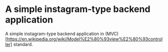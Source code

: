 # A simple instagram-type backend application

A simple instagram-type backend application in (MVC)[https://en.wikipedia.org/wiki/Model%E2%80%93view%E2%80%93controller] standard.
